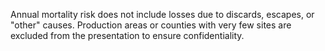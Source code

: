 Annual mortality risk does not include losses due to discards, escapes, or "other" causes.
Production areas or counties with very few sites are excluded from the presentation to ensure confidentiality.